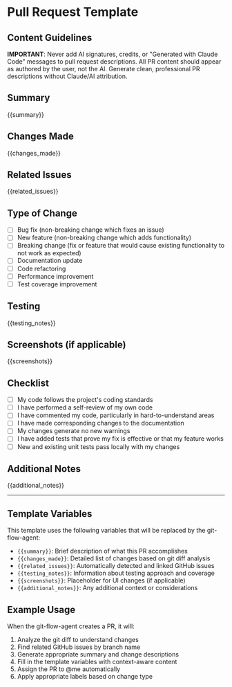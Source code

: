 # Pull Request Template

## Content Guidelines

**IMPORTANT**: Never add AI signatures, credits, or "Generated with Claude Code" messages to pull request descriptions. All PR content should appear as authored by the user, not the AI. Generate clean, professional PR descriptions without Claude/AI attribution.

## Summary

{{summary}}

## Changes Made

{{changes_made}}

## Related Issues

{{related_issues}}

## Type of Change

- [ ] Bug fix (non-breaking change which fixes an issue)
- [ ] New feature (non-breaking change which adds functionality)
- [ ] Breaking change (fix or feature that would cause existing functionality to not work as
      expected)
- [ ] Documentation update
- [ ] Code refactoring
- [ ] Performance improvement
- [ ] Test coverage improvement

## Testing

{{testing_notes}}

## Screenshots (if applicable)

{{screenshots}}

## Checklist

- [ ] My code follows the project's coding standards
- [ ] I have performed a self-review of my own code
- [ ] I have commented my code, particularly in hard-to-understand areas
- [ ] I have made corresponding changes to the documentation
- [ ] My changes generate no new warnings
- [ ] I have added tests that prove my fix is effective or that my feature works
- [ ] New and existing unit tests pass locally with my changes

## Additional Notes

{{additional_notes}}

---

## Template Variables

This template uses the following variables that will be replaced by the git-flow-agent:

- `{{summary}}`: Brief description of what this PR accomplishes
- `{{changes_made}}`: Detailed list of changes based on git diff analysis
- `{{related_issues}}`: Automatically detected and linked GitHub issues
- `{{testing_notes}}`: Information about testing approach and coverage
- `{{screenshots}}`: Placeholder for UI changes (if applicable)
- `{{additional_notes}}`: Any additional context or considerations

## Example Usage

When the git-flow-agent creates a PR, it will:

1. Analyze the git diff to understand changes
2. Find related GitHub issues by branch name
3. Generate appropriate summary and change descriptions
4. Fill in the template variables with context-aware content
5. Assign the PR to @me automatically
6. Apply appropriate labels based on change type

